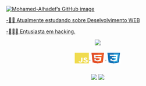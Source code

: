 <a href="https://github.com/Mohamed-Alhadef" target="_blank" rel="noopener noreferrer"><img src="https://crd.so/i/Mohamed-Alhadef?dark&removeLink" alt="Mohamed-Alhadef’s GitHub image" width="600" height="314" />


-👨‍🏭 Atualmente estudando sobre Deselvolvimento WEB

-👨🏽‍💻 Entusiasta em hacking.


<div align="center">
  <a href="https://github.com/Mohamed-Alhadef">
  <img height="150em" src="https://github-readme-stats.vercel.app/api?username=Mohamed-Alhadef&show_icons=true&theme=midnight-purple&include_all_commits=true&count_private=true"/>

<div style="display: inline_block"><br>
  <img align="center" alt="Rafa-Js" height="30" width="40" src="https://raw.githubusercontent.com/devicons/devicon/master/icons/javascript/javascript-plain.svg">
  <img align="center" alt="Rafa-HTML" height="30" width="40" src="https://raw.githubusercontent.com/devicons/devicon/master/icons/html5/html5-original.svg">
  <img align="center" alt="Rafa-CSS" height="30" width="40" src="https://raw.githubusercontent.com/devicons/devicon/master/icons/css3/css3-original.svg">
  
  ##
  
  <div> 
  <a href="https://instagram.com/davy_alhadef" target="_blank"><img src="https://img.shields.io/badge/-Instagram-%23E4405F?style=for-the-badge&logo=instagram&logoColor=white" target="_blank"></a> 
  <a href = "mailto:davyalhadef02@gmail.com"><img src="https://img.shields.io/badge/-Gmail-%23333?style=for-the-badge&logo=gmail&logoColor=white" target="_blank"></a>
  
 

